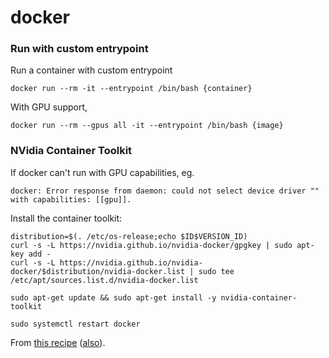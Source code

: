 docker
=====

### Run with custom entrypoint

Run a container with custom entrypoint

```
docker run --rm -it --entrypoint /bin/bash {container}
```

With GPU support, 

```
docker run --rm --gpus all -it --entrypoint /bin/bash {image}
```

### NVidia Container Toolkit 

If docker can't run with GPU capabilities, eg. 

```
docker: Error response from daemon: could not select device driver "" with capabilities: [[gpu]].
```

Install the container toolkit: 

```
distribution=$(. /etc/os-release;echo $ID$VERSION_ID)
curl -s -L https://nvidia.github.io/nvidia-docker/gpgkey | sudo apt-key add -
curl -s -L https://nvidia.github.io/nvidia-docker/$distribution/nvidia-docker.list | sudo tee /etc/apt/sources.list.d/nvidia-docker.list

sudo apt-get update && sudo apt-get install -y nvidia-container-toolkit

sudo systemctl restart docker
```

From [this recipe](https://gist.github.com/nathzi1505/d2aab27ff93a3a9d82dada1336c45041) 
([also](https://www.server-world.info/en/note?os=Ubuntu_22.04&p=nvidia&f=2)).
